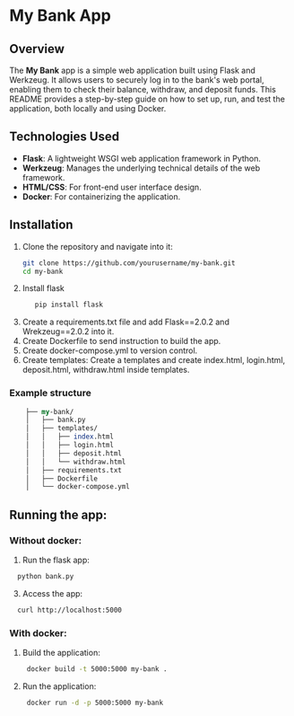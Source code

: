 # My Bank App

## Overview
The **My Bank** app is a simple web application built using Flask and Werkzeug. It allows users to securely log in to the bank's web portal, enabling them to check their balance, withdraw, and deposit funds. This README provides a step-by-step guide on how to set up, run, and test the application, both locally and using Docker.

## Technologies Used
- **Flask**: A lightweight WSGI web application framework in Python.
- **Werkzeug**: Manages the underlying technical details of the web framework.
- **HTML/CSS**: For front-end user interface design.
- **Docker**: For containerizing the application.

## Installation
1. Clone the repository and navigate into it:
   ```bash
   git clone https://github.com/yourusername/my-bank.git
   cd my-bank
   ```
2. Install flask
   ```bash
      pip install flask
   ```
3. Create a requirements.txt file and add Flask==2.0.2 and Wrekzeug==2.0.2 into it.
4. Create Dockerfile to send instruction to build the app.
5. Create docker-compose.yml to version control.
6. Create templates: Create a templates and create index.html, login.html, deposit.html, withdraw.html inside templates.

### Example structure
```perl
	├── my-bank/
	│   ├── bank.py
	│   ├── templates/
	│   │   ├── index.html
	│   │   ├── login.html
	│   │   ├── deposit.html
	│   │   └── withdraw.html
	│   ├── requirements.txt
	│   ├── Dockerfile
	│   └── docker-compose.yml
```

## Running the app:
### Without docker:
1. Run the flask app:
  ```bash
	python bank.py
  ```
3. Access the app:
  ```bash
	curl http://localhost:5000
  ```
### With docker:
1. Build the application:
   ```bash
	docker build -t 5000:5000 my-bank .
   ```
3. Run the application:
   ```bash
	docker run -d -p 5000:5000 my-bank
   ```






























